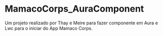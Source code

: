# MamacoCorps_AuraComponent
 Um projeto realizado por Thay e Meire para fazer componente em Aura e Lwc para o iniciar do App Mamaco Corps. 
